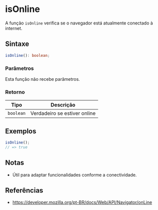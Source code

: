 # isOnline

A função `isOnline` verifica se o navegador está atualmente conectado à internet.

## Sintaxe

```typescript
isOnline(): boolean;
```

### Parâmetros

Esta função não recebe parâmetros.

### Retorno

| Tipo      | Descrição                      |
| --------- | ------------------------------ |
| `boolean` | Verdadeiro se estiver online   |

## Exemplos

```typescript
isOnline();
// => true
```

## Notas

* Útil para adaptar funcionalidades conforme a conectividade.

## Referências

* https://developer.mozilla.org/pt-BR/docs/Web/API/Navigator/onLine